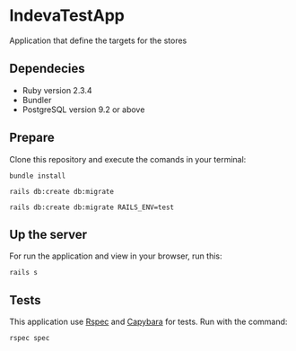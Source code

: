 # IndevaTestApp

Application that define the targets for the stores

## Dependecies

* Ruby version 2.3.4
* Bundler
* PostgreSQL version 9.2 or above

## Prepare

Clone this repository and execute the comands in your terminal:

```
bundle install

rails db:create db:migrate

rails db:create db:migrate RAILS_ENV=test
```

## Up the server

For run the application and view in your browser, run this:

```
rails s
```

## Tests

This application use [Rspec](http://rspec.info) and [Capybara](http://teamcapybara.github.io/capybara/) for tests.
Run with the command:

```
rspec spec
```

